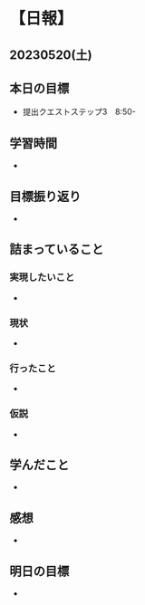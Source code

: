 # 【日報】
## 20230520(土)
## 本日の目標
- 提出クエストステップ3　8:50-

## 学習時間
- 

## 目標振り返り
- 

## 詰まっていること
### 実現したいこと
- 
### 現状
- 
### 行ったこと 
- 
### 仮説
- 

## 学んだこと
- 

## 感想
- 

## 明日の目標
- 


